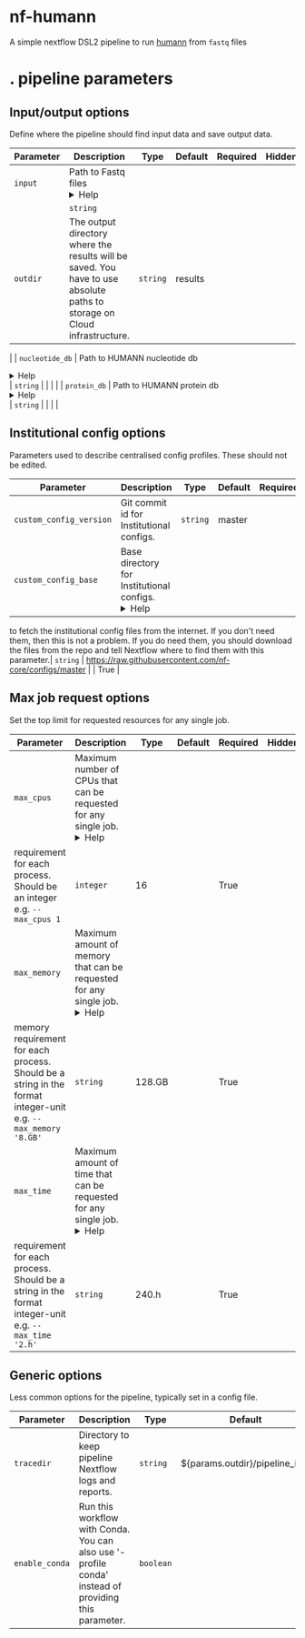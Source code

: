 # nf-humann

A simple nextflow DSL2 pipeline to run [humann](https://github.com/biobakery/humann) from `fastq` files

# . pipeline parameters

## Input/output options

Define where the pipeline should find input data and save output data.

| Parameter | Description | Type | Default | Required | Hidden |
|-----------|-----------|-----------|-----------|-----------|-----------|
| `input` | Path to Fastq files <details><summary>Help</summary><small>For example: --input /path/to/*.R{1,2}.fastq.gz
</small></details>| `string` |  |  |  |
| `outdir` | The output directory where the results will be saved. You have to use absolute paths to storage on Cloud infrastructure. | `string` | results |  |
|
| `nucleotide_db` | Path to HUMANN nucleotide db <details><summary>Help</summary><small>Databases and their path should be created with humann. See
<https://github.com/biobakery/humann></small></details>| `string` |  |  |  |
| `protein_db` | Path to HUMANN protein db <details><summary>Help</summary><small>Databases and their path should be created with humann. See
<https://github.com/biobakery/humann></small></details>| `string` |  |  |  |

## Institutional config options

Parameters used to describe centralised config profiles. These should not be edited.

| Parameter | Description | Type | Default | Required | Hidden |
|-----------|-----------|-----------|-----------|-----------|-----------|
| `custom_config_version` | Git commit id for Institutional configs. | `string` | master |  | True |
| `custom_config_base` | Base directory for Institutional configs. <details><summary>Help</summary><small>If you're running offline, Nextflow will not be able
to fetch the institutional config files from the internet. If you don't need them, then this is not a problem. If you do need them, you should download the
files from the repo and tell Nextflow where to find them with this parameter.</small></details>| `string` |
<https://raw.githubusercontent.com/nf-core/configs/master> |  | True |

## Max job request options

Set the top limit for requested resources for any single job.

| Parameter | Description | Type | Default | Required | Hidden |
|-----------|-----------|-----------|-----------|-----------|-----------|
| `max_cpus` | Maximum number of CPUs that can be requested for any single job. <details><summary>Help</summary><small>Use to set an upper-limit for the CPU
requirement for each process. Should be an integer e.g. `--max_cpus 1`</small></details>| `integer` | 16 |  | True |
| `max_memory` | Maximum amount of memory that can be requested for any single job. <details><summary>Help</summary><small>Use to set an upper-limit for the
memory requirement for each process. Should be a string in the format integer-unit e.g. `--max_memory '8.GB'`</small></details>| `string` | 128.GB |  | True |
| `max_time` | Maximum amount of time that can be requested for any single job. <details><summary>Help</summary><small>Use to set an upper-limit for the time
requirement for each process. Should be a string in the format integer-unit e.g. `--max_time '2.h'`</small></details>| `string` | 240.h |  | True |

## Generic options

Less common options for the pipeline, typically set in a config file.

| Parameter | Description | Type | Default | Required | Hidden |
|-----------|-----------|-----------|-----------|-----------|-----------|
| `tracedir` | Directory to keep pipeline Nextflow logs and reports. | `string` | ${params.outdir}/pipeline_info |  | True |
| `enable_conda` | Run this workflow with Conda. You can also use '-profile conda' instead of providing this parameter. | `boolean` |  |  | True |
